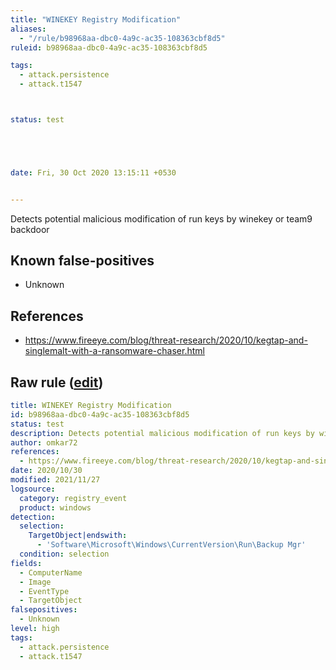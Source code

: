 ```yaml
---
title: "WINEKEY Registry Modification"
aliases:
  - "/rule/b98968aa-dbc0-4a9c-ac35-108363cbf8d5"
ruleid: b98968aa-dbc0-4a9c-ac35-108363cbf8d5

tags:
  - attack.persistence
  - attack.t1547



status: test





date: Fri, 30 Oct 2020 13:15:11 +0530


---
```


Detects potential malicious modification of run keys by winekey or team9 backdoor

<!--more-->


## Known false-positives

* Unknown



## References

* https://www.fireeye.com/blog/threat-research/2020/10/kegtap-and-singlemalt-with-a-ransomware-chaser.html


## Raw rule ([edit](https://github.com/SigmaHQ/sigma/edit/master/rules/windows/registry_event/registry_event_runkey_winekey.yml))
```yaml
title: WINEKEY Registry Modification
id: b98968aa-dbc0-4a9c-ac35-108363cbf8d5
status: test
description: Detects potential malicious modification of run keys by winekey or team9 backdoor
author: omkar72
references:
  - https://www.fireeye.com/blog/threat-research/2020/10/kegtap-and-singlemalt-with-a-ransomware-chaser.html
date: 2020/10/30
modified: 2021/11/27
logsource:
  category: registry_event
  product: windows
detection:
  selection:
    TargetObject|endswith:
      - 'Software\Microsoft\Windows\CurrentVersion\Run\Backup Mgr'
  condition: selection
fields:
  - ComputerName
  - Image
  - EventType
  - TargetObject
falsepositives:
  - Unknown
level: high
tags:
  - attack.persistence
  - attack.t1547

```
